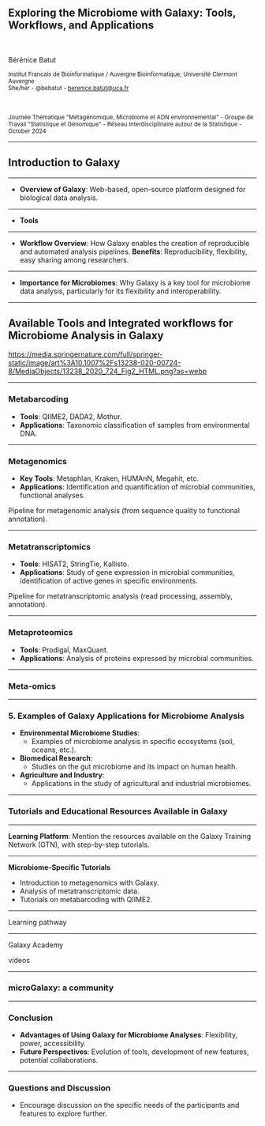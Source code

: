 <!-- .slide: data-background="images/index.jpg" data-state="dim-background" -->
## Exploring the Microbiome with Galaxy: Tools, Workflows, and Applications

<br>

Bérénice Batut

<small>Institut Francais de Bioinformatique / Auvergne Bioinformatique, Université Clermont Auvergne <br> She/her - <i class="fab fa-github"></i> @bebatut - <i class="fas fa-envelope"></i> berenice.batut@uca.fr</small>

<br>

<small>Journée Thématique "Métagénomique, Microbiome et ADN environnemental" - Groupe de Travail "Statistique et Génomique" - Réseau Interdisciplinaire autour de la Statistique - October 2024</small>

---

## Introduction to Galaxy

----
- **Overview of Galaxy**: Web-based, open-source platform designed for biological data analysis.

----
- **Tools**

----
- **Workflow Overview**: How Galaxy enables the creation of reproducible and automated analysis pipelines.
**Benefits**: Reproducibility, flexibility, easy sharing among researchers.

----
- **Importance for Microbiomes**: Why Galaxy is a key tool for microbiome data analysis, particularly for its flexibility and interoperability.

---

## Available Tools and Integrated workflows for Microbiome Analysis in Galaxy

https://media.springernature.com/full/springer-static/image/art%3A10.1007%2Fs13238-020-00724-8/MediaObjects/13238_2020_724_Fig2_HTML.png?as=webp

----
### Metabarcoding

- **Tools**: QIIME2, DADA2, Mothur.
- **Applications**: Taxonomic classification of samples from environmental DNA.

----

### Metagenomics

- **Key Tools**: Metaphlan, Kraken, HUMAnN, Megahit, etc.
- **Applications**: Identification and quantification of microbial communities, functional analyses.

Pipeline for metagenomic analysis (from sequence quality to functional annotation).

----

### Metatranscriptomics

- **Tools**: HISAT2, StringTie, Kallisto.
- **Applications**: Study of gene expression in microbial communities, identification of active genes in specific environments.

Pipeline for metatranscriptomic analysis (read processing, assembly, annotation).

----

### Metaproteomics

- **Tools**: Prodigal, MaxQuant.
- **Applications**: Analysis of proteins expressed by microbial communities.

----

### Meta-omics

---

### 5. **Examples of Galaxy Applications for Microbiome Analysis**
   - **Environmental Microbiome Studies**:
     - Examples of microbiome analysis in specific ecosystems (soil, oceans, etc.).
   - **Biomedical Research**:
     - Studies on the gut microbiome and its impact on human health.
   - **Agriculture and Industry**:
     - Applications in the study of agricultural and industrial microbiomes.

---

### Tutorials and Educational Resources Available in Galaxy

----
**Learning Platform**: Mention the resources available on the Galaxy Training Network (GTN), with step-by-step tutorials.

----
**Microbiome-Specific Tutorials**
- Introduction to metagenomics with Galaxy.
- Analysis of metatranscriptomic data.
- Tutorials on metabarcoding with QIIME2.

----
Learning pathway

----
Galaxy Academy 

videos 

---
### microGalaxy: a community


---

### Conclusion

- **Advantages of Using Galaxy for Microbiome Analyses**: Flexibility, power, accessibility.
- **Future Perspectives**: Evolution of tools, development of new features, potential collaborations.

---
### Questions and Discussion

- Encourage discussion on the specific needs of the participants and features to explore further.
